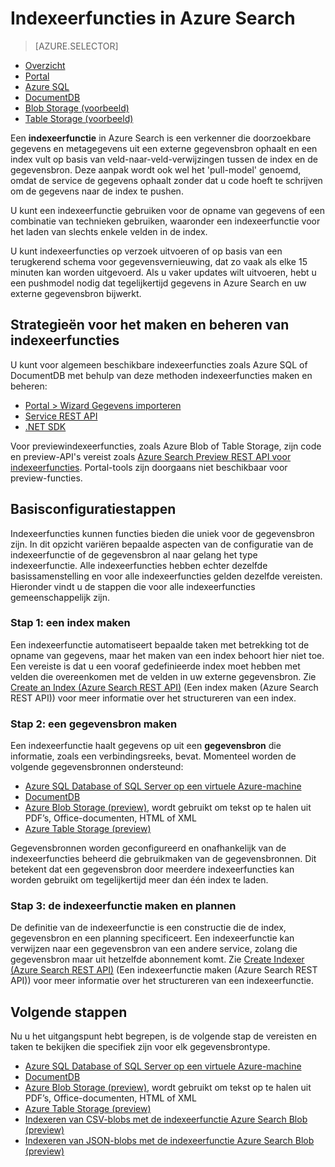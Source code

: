 <properties
    pageTitle="Indexeerfuncties in Azure Search | Microsoft Azure | Gehoste service voor zoeken in de cloud"
    description="Azure SQL database, DocumentDB of Azure-opslag verkennen om doorzoekbare gegevens op te halen en een Azure Search-index te vullen."
    services="search"
    documentationCenter=""
    authors="HeidiSteen"
    manager="paulettm"
    editor=""
    tags="azure-portal"/>

<tags
    ms.service="search"
    ms.devlang="na"
    ms.workload="search"
    ms.topic="get-started-article"
    ms.tgt_pltfrm="na"
    ms.date="08/08/2016"
    ms.author="heidist"/>

# Indexeerfuncties in Azure Search
> [AZURE.SELECTOR]
- [Overzicht](search-indexer-overview.md)
- [Portal](search-import-data-portal.md)
- [Azure SQL](search-howto-connecting-azure-sql-database-to-azure-search-using-indexers-2015-02-28.md)
- [DocumentDB](../documentdb/documentdb-search-indexer.md)
- [Blob Storage (voorbeeld)](search-howto-indexing-azure-blob-storage.md)
- [Table Storage (voorbeeld)](search-howto-indexing-azure-tables.md)

Een **indexeerfunctie** in Azure Search is een verkenner die doorzoekbare gegevens en metagegevens uit een externe gegevensbron ophaalt en een index vult op basis van veld-naar-veld-verwijzingen tussen de index en de gegevensbron. Deze aanpak wordt ook wel het 'pull-model' genoemd, omdat de service de gegevens ophaalt zonder dat u code hoeft te schrijven om de gegevens naar de index te pushen.

U kunt een indexeerfunctie gebruiken voor de opname van gegevens of een combinatie van technieken gebruiken, waaronder een indexeerfunctie voor het laden van slechts enkele velden in de index.

U kunt indexeerfuncties op verzoek uitvoeren of op basis van een terugkerend schema voor gegevensvernieuwing, dat zo vaak als elke 15 minuten kan worden uitgevoerd. Als u vaker updates wilt uitvoeren, hebt u een pushmodel nodig dat tegelijkertijd gegevens in Azure Search en uw externe gegevensbron bijwerkt.

## Strategieën voor het maken en beheren van indexeerfuncties

U kunt voor algemeen beschikbare indexeerfuncties zoals Azure SQL of DocumentDB met behulp van deze methoden indexeerfuncties maken en beheren:

- [Portal > Wizard Gegevens importeren ](search-get-started-portal.md)
- [Service REST API](https://msdn.microsoft.com/library/azure/dn946891.aspx)
- [.NET SDK](https://msdn.microsoft.com/library/azure/microsoft.azure.search.iindexersoperations.aspx)

Voor previewindexeerfuncties, zoals Azure Blob of Table Storage, zijn code en preview-API's vereist zoals [Azure Search Preview REST API voor indexeerfuncties](search-api-indexers-2015-02-28-preview.md). Portal-tools zijn doorgaans niet beschikbaar voor preview-functies.

## Basisconfiguratiestappen

Indexeerfuncties kunnen functies bieden die uniek voor de gegevensbron zijn. In dit opzicht variëren bepaalde aspecten van de configuratie van de indexeerfunctie of de gegevensbron al naar gelang het type indexeerfunctie. Alle indexeerfuncties hebben echter dezelfde basissamenstelling en voor alle indexeerfuncties gelden dezelfde vereisten. Hieronder vindt u de stappen die voor alle indexeerfuncties gemeenschappelijk zijn.

### Stap 1: een index maken

Een indexeerfunctie automatiseert bepaalde taken met betrekking tot de opname van gegevens, maar het maken van een index behoort hier niet toe. Een vereiste is dat u een vooraf gedefinieerde index moet hebben met velden die overeenkomen met de velden in uw externe gegevensbron. Zie [Create an Index (Azure Search REST API)](https://msdn.microsoft.com/library/azure/dn798941.aspx) (Een index maken (Azure Search REST API)) voor meer informatie over het structureren van een index.

### Stap 2: een gegevensbron maken

Een indexeerfunctie haalt gegevens op uit een **gegevensbron** die informatie, zoals een verbindingsreeks, bevat. Momenteel worden de volgende gegevensbronnen ondersteund:

- [Azure SQL Database of SQL Server op een virtuele Azure-machine](search-howto-connecting-azure-sql-database-to-azure-search-using-indexers-2015-02-28.md)
- [DocumentDB](../documentdb/documentdb-search-indexer.md)
- [Azure Blob Storage (preview)](search-howto-indexing-azure-blob-storage.md), wordt gebruikt om tekst op te halen uit PDF’s, Office-documenten, HTML of XML
- [Azure Table Storage (preview)](search-howto-indexing-azure-tables.md)

Gegevensbronnen worden geconfigureerd en onafhankelijk van de indexeerfuncties beheerd die gebruikmaken van de gegevensbronnen. Dit betekent dat een gegevensbron door meerdere indexeerfuncties kan worden gebruikt om tegelijkertijd meer dan één index te laden. 

### Stap 3: de indexeerfunctie maken en plannen

De definitie van de indexeerfunctie is een constructie die de index, gegevensbron en een planning specificeert. Een indexeerfunctie kan verwijzen naar een gegevensbron van een andere service, zolang die gegevensbron maar uit hetzelfde abonnement komt. Zie [Create Indexer (Azure Search REST API)](https://msdn.microsoft.com/library/azure/dn946899.aspx) (Een indexeerfunctie maken (Azure Search REST API)) voor meer informatie over het structureren van een indexeerfunctie.

## Volgende stappen

Nu u het uitgangspunt hebt begrepen, is de volgende stap de vereisten en taken te bekijken die specifiek zijn voor elk gegevensbrontype.

- [Azure SQL Database of SQL Server op een virtuele Azure-machine](search-howto-connecting-azure-sql-database-to-azure-search-using-indexers-2015-02-28.md)
- [DocumentDB](../documentdb/documentdb-search-indexer.md)
- [Azure Blob Storage (preview)](search-howto-indexing-azure-blob-storage.md), wordt gebruikt om tekst op te halen uit PDF’s, Office-documenten, HTML of XML
- [Azure Table Storage (preview)](search-howto-indexing-azure-tables.md)
- [Indexeren van CSV-blobs met de indexeerfunctie Azure Search Blob (preview)](search-howto-index-csv-blobs.md)
- [Indexeren van JSON-blobs met de indexeerfunctie Azure Search Blob (preview)](search-howto-index-json-blobs.md)




<!--HONumber=ago16_HO4-->


